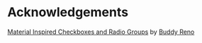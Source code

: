 # Acknowledgements

[Material Inspired Checkboxes and Radio Groups](https://codepen.io/BuddyLReno/pen/boGRPO) by [Buddy Reno](https://codepen.io/BuddyLReno/)

